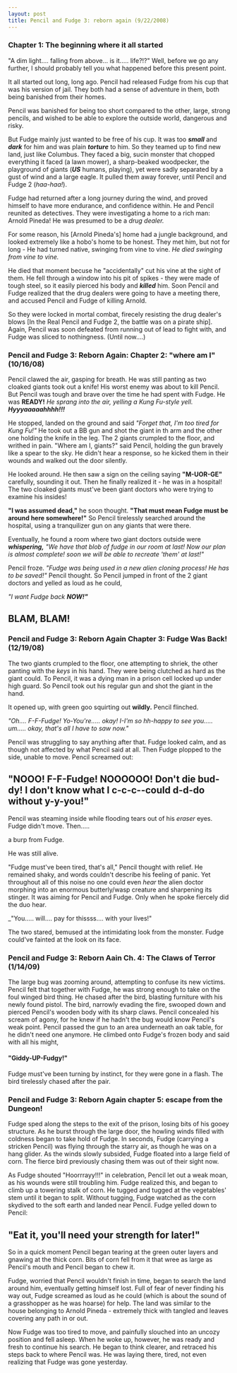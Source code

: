 ```yaml
---
layout: post
title: Pencil and Fudge 3: reborn again (9/22/2008)
---
```

### Chapter 1: The beginning where it all started

"A dim light.... falling from above... is it..... life?!?" Well, before we go any further, I should probably tell you what happened before this present point.

It all started out long, long ago. Pencil had released Fudge from his cup that was his version of jail. They both had a sense of adventure in them, both being banished from their homes.

Pencil was banished for being too short compared to the other, large, strong pencils, and wished to be able to explore the outside world, dangerous and risky. 

But Fudge mainly just wanted to be free of his cup. It was too _**small**_ and _**dark**_ for him and was plain _**torture**_ to him. So they teamed up to find new land, just like Columbus. They faced a big, sucin monster that chopped everything it faced (a lawn mower), a sharp-beaked woodpecker, the playground of giants (_**US**_ humans, playing), yet were sadly separated by a gust of wind and a large eagle. It pulled them away forever, until Pencil and Fudge 2 (_haa-haa!_). 

Fudge had returned after a long journey during the wind, and proved himself to have more endurance, and confidence within. He and Pencil reunited as detectives. They were investigating a home to a rich man: Arnold Pineda! He was presumed to be a _drug dealer._

For some reason, his [Arnold Pineda's] home had a jungle background, and looked extremely like a hobo's home to be honest. They met him, but not for long - He had turned native, swinging from vine to vine. _He died swinging from vine to vine._

He died that moment becuse he "accidentally" cut his vine at the sight of them. He fell through a window into his pit of spikes - they were made of tough steel, so it easily pierced his body and _**killed**_ him. Soon Pencil and Fudge realized that the drug dealers were going to have a meeting there, and accused Pencil and Fudge of killing Arnold. 

So they were locked in mortal combat, firecely resisting the drug dealer's blows [In the Real Pencil and Fudge 2, the battle was on a pirate ship]. Again, Pencil was soon defeated from running out of lead to fight with, and Fudge was sliced to nothingness. (Until now....)

### Pencil and Fudge 3: Reborn Again: Chapter 2: "where am I" (10/16/08)

Pencil clawed the air, gasping for breath. He was still panting as two cloaked giants took out a knife! His worst enemy was about to kill Pencil. But Pencil was tough and brave over the time he had spent with Fudge. He was **READY!** 
_He sprang into the air, yelling a Kung Fu-style yell._ _**Hyyyaaaaahhhh!!!**_ 

He stopped, landed on the ground and said _"Forget that, I'm too tired for Kung Fu!"_ He took out a BB gun and shot the giant in th arm and the other one holding the knife in the leg. The 2 giants crumpled to the floor, and writhed in pain. "Where am I, giants?" said Pencil, holding the gun bravely like a spear to the sky. He didn't hear a response, so he kicked them in their wounds and walked out the door silently. 

He looked around. He then saw a sign on the ceiling saying **"M-UOR-GE"** carefully, sounding it out. Then he finally realized it - he was in a hospital! The two cloaked giants must've been giant doctors who were trying to examine his insides!

**"I was assumed dead,"** he soon thought. **"That must mean Fudge must be around here somewhere!"** So Pencil tirelessly searched around the hospital, using a tranquilizer gun on any giants that were there. 

Eventually, he found a room where two giant doctors outside were _**whispering,**_ _"We have that blob of fudge in our room at last! Now our plan is almost complete! soon we will be able to recreate 'them' at last!"_

Pencil froze. _"Fudge was being used in a new alien cloning process! He has to be saved!"_ Pencil thought. So Pencil jumped in front of the 2 giant doctors and yelled as loud as he could,

_"I want Fudge back_ _**NOW!"**_

## BLAM, BLAM!

### Pencil and Fudge 3: Reborn Again Chapter 3: Fudge Was Back! (12/19/08)

The two giants crumpled to the floor, one attempting to shriek, the other panting with the _keys_ in his hand. They were being clutched as hard as the giant could. To Pencil, it was a dying man in a prison cell locked up under high guard. So Pencil took out his regular gun and shot the giant in the hand.

It opened up, with green goo squirting out **wildly.** Pencil flinched.

_"Oh.... F-F-Fudge! Yo-You're..... okay! I-I'm so hh-happy to see you..... um..... okay, that's all I have to saw now."_

Pencil was struggling to say anything after that. Fudge looked calm, and as though not affected by what Pencil said at all. Then Fudge plopped to the side, unable to move. Pencil screamed out:

## "NOOO! F-F-Fudge! NOOOOOO! Don't die bud-dy! I don't know what I c-c-c--could d-d-do without y-y-you!"

Pencil was steaming inside while flooding tears out of his _eraser_ eyes. Fudge didn't move. Then..... 

a burp from Fudge. 

He was still alive.

"Fudge must've been tired, that's all," Pencil thought with relief. He remained shaky, and words couldn't describe his feeling of panic. Yet throughout all of this noise no one could even _hear_ the alien doctor morphing into an enormous butterly/wasp creature and sharpening its stinger. It was aiming for Pencil and Fudge. Only when he spoke fiercely did the duo hear.

_"You..... will.... pay for thissss.... with your lives!"

The two stared, bemused at the intimidating look from the monster. Fudge could've fainted at the look on its face.

### Pencil and Fudge 3: Reborn Aain Ch. 4: The Claws of Terror (1/14/09)

The large bug was zooming around, attempting to confuse its new victims. Pencil felt that together with Fudge, he was strong enough to take on the foul winged bird thing. He chased after the bird, blasting furniture with his newly found pistol. The bird, narrowly evading the fire, swooped down and pierced Pencil's wooden body with its sharp claws. Pencil concealed his scream of agony, for he knew if he hadn't the bug would know Pencil's weak point. Pencil passed the gun to an area underneath an oak table, for he didn't need one anymore. He climbed onto Fudge's frozen body and said with all his might,

#### "Giddy-UP-Fudgy!"

Fudge must've been turning by instinct, for they were gone in a flash. The bird tirelessly chased after the pair.

### Pencil and Fudge 3: Reborn Again chapter 5: escape from the Dungeon!

Fudge sped along the steps to the exit of the prison, losing bits of his gooey structure. As he burst through the large door, the howling winds filled with coldness began to take hold of Fudge. In seconds, Fudge (carrying a stricken Pencil) was flying through the starry air, as though he was on a hang glider. As the winds slowly subsided, Fudge floated into a large field of corn. The fierce bird previously chasing them was out of their sight now. 

As Fudge shouted "Hoorrrayy!!!" in celebration, Pencil let out a weak moan, as his wounds were still troubling him. Fudge realized this, and began to climb up a towering stalk of corn. He tugged and tugged at the vegetables' stem until it began to split. Without tugging, Fudge watched as the corn skydived to the soft earth and landed near Pencil. Fudge yelled down to Pencil:

## "Eat it, you'll need your strength for later!" 

So in a quick moment Pencil began tearing at the green outer layers and gnawing at the thick corn. Bits of corn fell from it that wree as large as Pencil's mouth and Pencil began to chew it. 

Fudge, worried that Pencil wouldn't finish in time, began to search the land around him, eventually getting himself lost. Full of fear of never finding his way out, Fudge screamed as loud as he could (which is about the sound of a grasshopper as he was hoarse) for help. The land was similar to the house belonging to Arnold Pineda - extremely thick with tangled and leaves covering any path in or out. 

Now Fudge was too tired to move, and painfully slouched into an uncozy position and fell asleep. When he woke up, however, he was ready and fresh to continue his search. He began to think clearer, and retraced his steps back to where Pencil was. He was laying there, tired, not even realizing that Fudge was gone yesterday.


